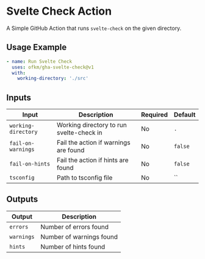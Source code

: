 # Svelte Check Action

A Simple GitHub Action that runs `svelte-check` on the given directory.

## Usage Example

```yaml
- name: Run Svelte Check
  uses: ofkm/gha-svelte-check@v1
  with:
    working-directory: './src'
```

## Inputs

| Input               | Description                              | Required | Default |
| ------------------- | ---------------------------------------- | -------- | ------- |
| `working-directory` | Working directory to run svelte-check in | No       | `.`     |
| `fail-on-warnings`  | Fail the action if warnings are found    | No       | `false` |
| `fail-on-hints`     | Fail the action if hints are found       | No       | `false` |
| `tsconfig`          | Path to tsconfig file                    | No       | ``      |

## Outputs

| Output     | Description              |
| ---------- | ------------------------ |
| `errors`   | Number of errors found   |
| `warnings` | Number of warnings found |
| `hints`    | Number of hints found    |
